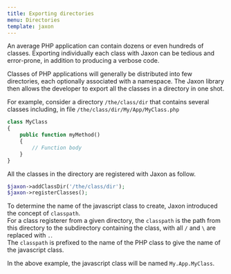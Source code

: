 ```yaml
---
title: Exporting directories
menu: Directories
template: jaxon
---
```


An average PHP application can contain dozens or even hundreds of classes. Exporting individually each class with Jaxon can be tedious and error-prone, in addition to producing a verbose code.

Classes of PHP applications will generally be distributed into few directories, each optionally associated with a namespace.
The Jaxon library then allows the developer to export all the classes in a directory in one shot.

For example, consider a directory `/the/class/dir` that contains several classes including, in file `/the/class/dir/My/App/MyClass.php`
```php
class MyClass
{
    public function myMethod()
    {
        // Function body
    }
}
```

All the classes in the directory are registered with Jaxon as follow.
```php
$jaxon->addClassDir('/the/class/dir');
$jaxon->registerClasses();
```

To determine the name of the javascript class to create, Jaxon introduced the concept of `classpath`.  
For a class registerer from a given directory, the `classpath` is the path from this directory to the subdirectory containing the class, with all `/` and `\` are replaced with `.`.  
The `classpath` is prefixed to the name of the PHP class to give the name of the javascript class.

In the above example, the javascript class will be named `My.App.MyClass`.

